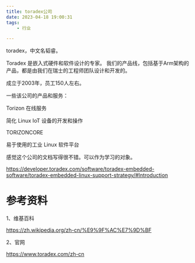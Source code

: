 ```yaml
---
title: toradex公司
date: 2023-04-18 19:00:31
tags:
	- 行业

---
```




toradex，中文名韬睿。

Toradex 是嵌入式硬件和软件设计的专家。 我们的产品线，包括基于Arm架构的产品，都是由我们在瑞士的工程师团队设计和开发的。

成立于2003年，员工150人左右。

一些该公司的产品和服务：

Torizon 在线服务

简化 Linux IoT 设备的开发和操作

TORIZONCORE

易于使用的工业 Linux 软件平台

感觉这个公司的文档写得很不错。可以作为学习的对象。

https://developer.toradex.com/software/toradex-embedded-software/toradex-embedded-linux-support-strategy/#Introduction



# 参考资料

1、维基百科

https://zh.wikipedia.org/zh-cn/%E9%9F%AC%E7%9D%BF

2、官网

https://www.toradex.com/zh-cn